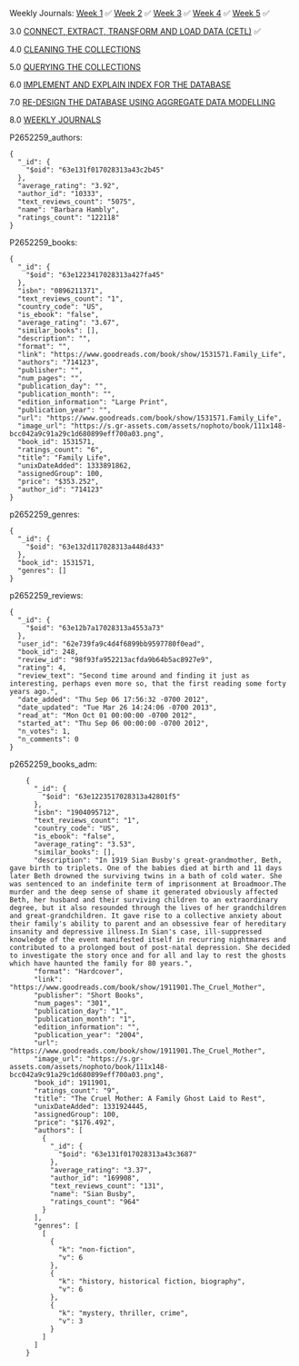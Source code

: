 Weekly Journals:
[Week 1](https://github.com/No3Mc/NOSQL-DMnP/blob/main/Journals/Week%201/Week%201.txt) ✅
[Week 2](https://github.com/No3Mc/NOSQL-DMnP/blob/main/Journals/Week%202/Week%202.txt) ✅
[Week 3](https://github.com/No3Mc/NOSQL-DMnP/blob/main/Journals/Week%203/Week%203.txt) ✅
[Week 4](https://github.com/No3Mc/NOSQL-DMnP/blob/main/Journals/Week%204/Week%204.txt) ✅
[Week 5](https://github.com/No3Mc/NOSQL-DMnP/blob/main/Journals/Week%205/Week%205.txt) ✅



3.0 [CONNECT, EXTRACT, TRANSFORM AND LOAD DATA (CETL)](https://github.com/No3Mc/NOSQL-DMnP/blob/main/Final%20Submission/README.md#30-connect-extract-transform-and-load-data-cetl-15-marks) ✅ 

4.0 [CLEANING THE COLLECTIONS](https://github.com/No3Mc/NOSQL-DMnP/blob/main/Final%20Submission/README.md#40-cleaning-the-collections-20-marks)

5.0 [QUERYING THE COLLECTIONS](https://github.com/No3Mc/NOSQL-DMnP/blob/main/Final%20Submission/README.md#50-querying-the-collections-20-marks)

6.0 [IMPLEMENT AND EXPLAIN INDEX FOR THE DATABASE](https://github.com/No3Mc/NOSQL-DMnP/blob/main/Final%20Submission/README.md#60-implement-and-explain-index-for-the-database-15-marks)

7.0 [RE-DESIGN THE DATABASE USING AGGREGATE DATA MODELLING](https://github.com/No3Mc/NOSQL-DMnP/blob/main/Final%20Submission/README.md#80-weekly-journals-10-marks)

8.0 [WEEKLY JOURNALS](https://github.com/No3Mc/NOSQL-DMnP/blob/main/Final%20Submission/README.md#80-weekly-journals-10-marks)

P2652259_authors:

    {
      "_id": {
        "$oid": "63e131f017028313a43c2b45"
      },
      "average_rating": "3.92",
      "author_id": "10333",
      "text_reviews_count": "5075",
      "name": "Barbara Hambly",
      "ratings_count": "122118"
    }

P2652259_books:

    {
      "_id": {
        "$oid": "63e1223417028313a427fa45"
      },
      "isbn": "0896211371",
      "text_reviews_count": "1",
      "country_code": "US",
      "is_ebook": "false",
      "average_rating": "3.67",
      "similar_books": [],
      "description": "",
      "format": "",
      "link": "https://www.goodreads.com/book/show/1531571.Family_Life",
      "authors": "714123",
      "publisher": "",
      "num_pages": "",
      "publication_day": "",
      "publication_month": "",
      "edition_information": "Large Print",
      "publication_year": "",
      "url": "https://www.goodreads.com/book/show/1531571.Family_Life",
      "image_url": "https://s.gr-assets.com/assets/nophoto/book/111x148-bcc042a9c91a29c1d680899eff700a03.png",
      "book_id": 1531571,
      "ratings_count": "6",
      "title": "Family Life",
      "unixDateAdded": 1333891862,
      "assignedGroup": 100,
      "price": "$353.252",
      "author_id": "714123"
    }

p2652259_genres:

    {
      "_id": {
        "$oid": "63e132d117028313a448d433"
      },
      "book_id": 1531571,
      "genres": []
    }


p2652259_reviews:

    {
      "_id": {
        "$oid": "63e12b7a17028313a4553a73"
      },
      "user_id": "62e739fa9c4d4f6899bb9597780f0ead",
      "book_id": 248,
      "review_id": "98f93fa952213acfda9b64b5ac8927e9",
      "rating": 4,
      "review_text": "Second time around and finding it just as interesting, perhaps even more so, that the first reading some forty years ago.",
      "date_added": "Thu Sep 06 17:56:32 -0700 2012",
      "date_updated": "Tue Mar 26 14:24:06 -0700 2013",
      "read_at": "Mon Oct 01 00:00:00 -0700 2012",
      "started_at": "Thu Sep 06 00:00:00 -0700 2012",
      "n_votes": 1,
      "n_comments": 0
    }


p2652259_books_adm:

        {
          "_id": {
            "$oid": "63e1223517028313a42801f5"
          },
          "isbn": "1904095712",
          "text_reviews_count": "1",
          "country_code": "US",
          "is_ebook": "false",
          "average_rating": "3.53",
          "similar_books": [],
          "description": "In 1919 Sian Busby's great-grandmother, Beth, gave birth to triplets. One of the babies died at birth and 11 days later Beth drowned the surviving twins in a bath of cold water. She was sentenced to an indefinite term of imprisonment at Broadmoor.The murder and the deep sense of shame it generated obviously affected Beth, her husband and their surviving children to an extraordinary degree, but it also resounded through the lives of her grandchildren and great-grandchildren. It gave rise to a collective anxiety about their family's ability to parent and an obsessive fear of hereditary insanity and depressive illness.In Sian's case, ill-suppressed knowledge of the event manifested itself in recurring nightmares and contributed to a prolonged bout of post-natal depression. She decided to investigate the story once and for all and lay to rest the ghosts which have haunted the family for 80 years.",
          "format": "Hardcover",
          "link": "https://www.goodreads.com/book/show/1911901.The_Cruel_Mother",
          "publisher": "Short Books",
          "num_pages": "301",
          "publication_day": "1",
          "publication_month": "1",
          "edition_information": "",
          "publication_year": "2004",
          "url": "https://www.goodreads.com/book/show/1911901.The_Cruel_Mother",
          "image_url": "https://s.gr-assets.com/assets/nophoto/book/111x148-bcc042a9c91a29c1d680899eff700a03.png",
          "book_id": 1911901,
          "ratings_count": "9",
          "title": "The Cruel Mother: A Family Ghost Laid to Rest",
          "unixDateAdded": 1331924445,
          "assignedGroup": 100,
          "price": "$176.492",
          "authors": [
            {
              "_id": {
                "$oid": "63e131f017028313a43c3687"
              },
              "average_rating": "3.37",
              "author_id": "169908",
              "text_reviews_count": "131",
              "name": "Sian Busby",
              "ratings_count": "964"
            }
          ],
          "genres": [
            [
              {
                "k": "non-fiction",
                "v": 6
              },
              {
                "k": "history, historical fiction, biography",
                "v": 6
              },
              {
                "k": "mystery, thriller, crime",
                "v": 3
              }
            ]
          ]
        }
